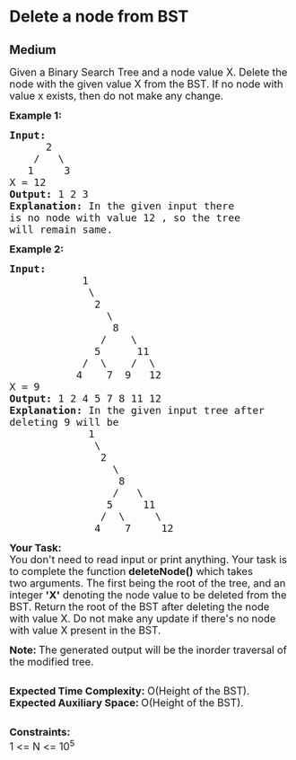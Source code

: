 # Delete a node from BST
## Medium
<div class="problems_problem_content__Xm_eO"><p><span style="font-size:18px">Given a Binary Search Tree and a node value X. Delete the node with the given value X from the BST. If no node with value x exists, then do not make any change.&nbsp;</span></p>

<p><span style="font-size:18px"><strong>Example 1:</strong></span></p>

<pre><span style="font-size:18px"><strong>Input:
</strong>      2
&nbsp;   /   \
&nbsp;  1     3
X = 12
<strong>Output: </strong>1 2 3<strong>
Explanation: </strong>In the given input there
is no node with value 12 , so the tree
will remain same.</span>
</pre>

<p><span style="font-size:18px"><strong>Example 2:</strong></span></p>

<pre><span style="font-size:18px"><strong>Input:
</strong>&nbsp; &nbsp; &nbsp; &nbsp; &nbsp; &nbsp; 1
 &nbsp; &nbsp; &nbsp; &nbsp; &nbsp; &nbsp;&nbsp;\
 &nbsp; &nbsp;    &nbsp; &nbsp; &nbsp; 2
 &nbsp; &nbsp;&nbsp; &nbsp;       &nbsp;&nbsp;\
 &nbsp; &nbsp; &nbsp;        &nbsp;  8 
&nbsp; &nbsp; &nbsp; &nbsp; &nbsp; &nbsp; &nbsp; &nbsp;/&nbsp; &nbsp; \
 &nbsp; &nbsp; &nbsp; &nbsp;     &nbsp;5&nbsp;  &nbsp;  11
 &nbsp; &nbsp; &nbsp; &nbsp; &nbsp; &nbsp;/&nbsp; \&nbsp; &nbsp; /  \
 &nbsp; &nbsp; &nbsp;     4 &nbsp; &nbsp;7&nbsp; 9 &nbsp;&nbsp;12
X = 9
<strong>Output: </strong>1 2 4 5 7 8 11 12<strong>
Explanation: </strong>In the given input tree after
deleting 9 will be
&nbsp; &nbsp; &nbsp; &nbsp; &nbsp; &nbsp;  1
&nbsp; &nbsp; &nbsp; &nbsp;   &nbsp; &nbsp;&nbsp;\
&nbsp; &nbsp;     &nbsp;  &nbsp; &nbsp; 2
&nbsp; &nbsp;&nbsp; &nbsp;        &nbsp; &nbsp;\
&nbsp; &nbsp; &nbsp;        &nbsp;  &nbsp; 8
&nbsp; &nbsp; &nbsp; &nbsp; &nbsp; &nbsp;  &nbsp;  &nbsp;/&nbsp;  \
&nbsp; &nbsp; &nbsp; &nbsp;        &nbsp;5&nbsp; &nbsp;  11
&nbsp; &nbsp; &nbsp; &nbsp; &nbsp; &nbsp; &nbsp;&nbsp; /&nbsp; \&nbsp; &nbsp; &nbsp;\
&nbsp; &nbsp; &nbsp;         4 &nbsp; &nbsp;7&nbsp; &nbsp;&nbsp;&nbsp;12</span></pre>

<p><span style="font-size:18px"><strong>Your Task:</strong><br>
You don't need to read input or print anything. Your task is to complete the function</span><span style="font-size:18px"> <strong>deleteNode()</strong>&nbsp;which takes two&nbsp;arguments. The first being the root of the tree, and an integer <strong>'X'</strong>&nbsp;denoting the node value to be deleted from the BST. Return the root of the BST after deleting the node with value X. Do not make any update if there's no node with value X present in the BST. </span></p>

<p><span style="font-size:18px"><strong>Note: </strong>The generated output will be&nbsp;the inorder traversal of the modified tree.</span><br>
&nbsp;</p>

<p><span style="font-size:18px"><strong>Expected Time Complexity:&nbsp;</strong>O(Height of the BST).<br>
<strong>Expected Auxiliary Space:&nbsp;</strong>O(Height of the BST).</span><br>
&nbsp;</p>

<p><span style="font-size:18px"><strong>Constraints:</strong><br>
1 &lt;= N &lt;= 10<sup>5</sup></span></p>

<p>&nbsp;</p>
</div>